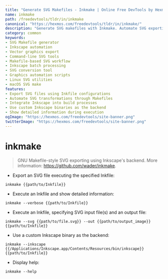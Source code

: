 ```yaml
---
title: "Generate SVG Makefiles - Inkmake | Online Free DevTools by Hexmos"
name: inkmake
path: /freedevtools/tldr/in/inkmake
canonical: "https://hexmos.com/freedevtools/tldr/in/inkmake/"
description: "Generate SVG makefiles with Inkmake. Automate SVG exporting and transformations using Inkscape's backend. Free online tool, no registration required."
category: common
keywords:
- SVG Makefile generator
- Inkscape automation
- Vector graphics export
- Command-line SVG tools
- Makefile-based SVG workflow
- Inkscape batch processing
- SVG conversion tool
- Graphics automation scripts
- Linux SVG utilities
- macOS SVG make
features:
- Export SVG files using Inkfile configurations
- Automate SVG transformations through Makefiles
- Integrate Inkscape into build processes
- Use custom Inkscape binaries as the backend
- Show detailed information during execution
ogImage: "https://hexmos.com/freedevtools/site-banner.png"
twitterImage: "https://hexmos.com/freedevtools/site-banner.png"
---
```


# inkmake

> GNU Makefile-style SVG exporting using Inkscape's backend.
> More information: <https://github.com/wader/inkmake>.

- Export an SVG file executing the specified Inkfile:

`inkmake {{path/to/Inkfile}}`

- Execute an Inkfile and show detailed information:

`inkmake --verbose {{path/to/Inkfile}}`

- Execute an Inkfile, specifying SVG input file(s) and an output file:

`inkmake --svg {{path/to/file.svg}} --out {{path/to/output_image}} {{path/to/Inkfile}}`

- Use a custom Inkscape binary as the backend:

`inkmake --inkscape {{/Applications/Inkscape.app/Contents/Resources/bin/inkscape}} {{path/to/Inkfile}}`

- Display help:

`inkmake --help`
